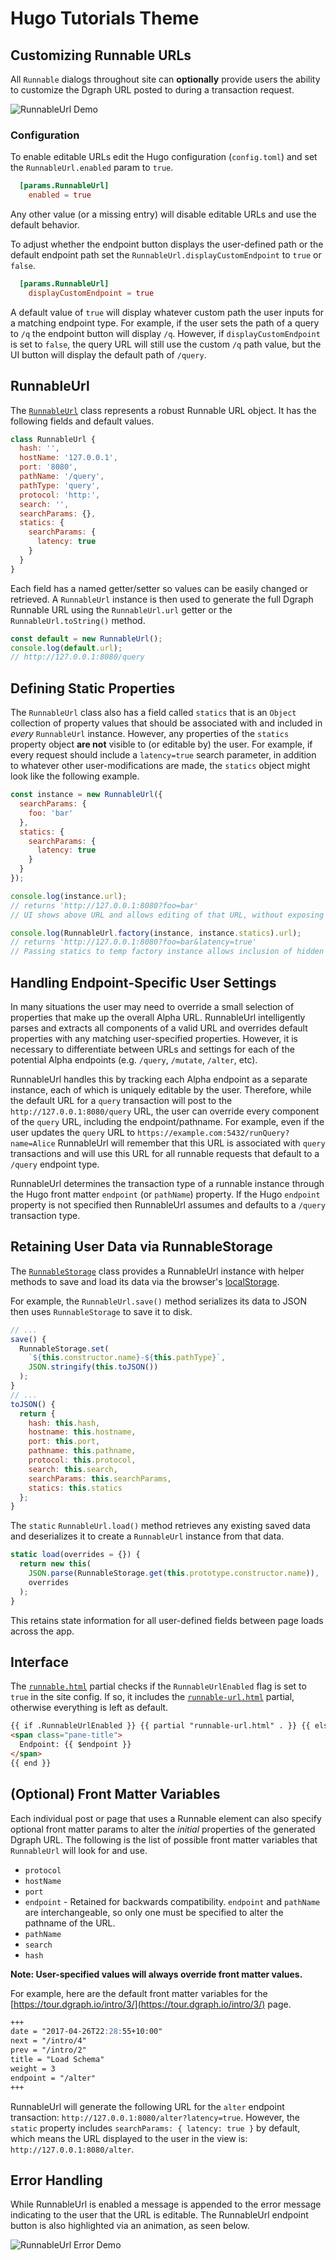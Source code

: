 # Hugo Tutorials Theme

## Customizing Runnable URLs

All `Runnable` dialogs throughout site can **optionally** provide users the ability to customize the Dgraph URL posted to during a transaction request.

![RunnableUrl Demo](./static/images/runnable-url-demo.gif)

### Configuration

To enable editable URLs edit the Hugo configuration (`config.toml`) and set the `RunnableUrl.enabled` param to `true`.

```toml
  [params.RunnableUrl]
    enabled = true
```

Any other value (or a missing entry) will disable editable URLs and use the default behavior.

To adjust whether the endpoint button displays the user-defined path or the default endpoint path set the `RunnableUrl.displayCustomEndpoint` to `true` or `false`.

```toml
  [params.RunnableUrl]
    displayCustomEndpoint = true
```

A default value of `true` will display whatever custom path the user inputs for a matching endpoint type.  For example, if the user sets the path of a query to `/q` the endpoint button will display `/q`.  However, if `displayCustomEndpoint` is set to `false`, the query URL will still use the custom `/q` path value, but the UI button will display the default path of `/query`.

## RunnableUrl

The [`RunnableUrl`](./static/js/runnable-url/index.js) class represents a robust Runnable URL object. It has the following fields and default values.

```js
class RunnableUrl {
  hash: '',
  hostName: '127.0.0.1',
  port: '8080',
  pathName: '/query',
  pathType: 'query',
  protocol: 'http:',
  search: '',
  searchParams: {},
  statics: {
    searchParams: {
      latency: true
    }
  }
}
```

Each field has a named getter/setter so values can be easily changed or retrieved. A `RunnableUrl` instance is then used to generate the full Dgraph Runnable URL using the `RunnableUrl.url` getter or the `RunnableUrl.toString()` method.

```js
const default = new RunnableUrl();
console.log(default.url);
// http://127.0.0.1:8080/query
```

## Defining Static Properties

The `RunnableUrl` class also has a field called `statics` that is an `Object` collection of property values that should be associated with and included in _every_ `RunnableUrl` instance. However, any properties of the `statics` property object **are not** visible to (or editable by) the user. For example, if every request should include a `latency=true` search parameter, in addition to whatever other user-modifications are made, the `statics` object might look like the following example.

```js
const instance = new RunnableUrl({
  searchParams: {
    foo: 'bar'
  },
  statics: {
    searchParams: {
      latency: true
    }
  }
});

console.log(instance.url);
// returns 'http://127.0.0.1:8080?foo=bar'
// UI shows above URL and allows editing of that URL, without exposing statics.

console.log(RunnableUrl.factory(instance, instance.statics).url);
// returns 'http://127.0.0.1:8080?foo=bar&latency=true'
// Passing statics to temp factory instance allows inclusion of hidden static properties.
```

## Handling Endpoint-Specific User Settings

In many situations the user may need to override a small selection of properties that make up the overall Alpha URL. RunnableUrl intelligently parses and extracts all components of a valid URL and overrides default properties with any matching user-specified properties. However, it is necessary to differentiate between URLs and settings for each of the potential Alpha endpoints (e.g. `/query`, `/mutate`, `/alter`, etc).

RunnableUrl handles this by tracking each Alpha endpoint as a separate instance, each of which is uniquely editable by the user. Therefore, while the default URL for a `query` transaction will post to the `http://127.0.0.1:8080/query` URL, the user can override every component of the `query` URL, including the endpoint/pathname. For example, even if the user updates the `query` URL to `https://example.com:5432/runQuery?name=Alice` RunnableUrl will remember that this URL is associated with `query` transactions and will use this URL for all runnable requests that default to a `/query` endpoint type.

RunnableUrl determines the transaction type of a runnable instance through the Hugo front matter `endpoint` (or `pathName`) property. If the Hugo `endpoint` property is not specified then RunnableUrl assumes and defaults to a `/query` transaction type.

## Retaining User Data via RunnableStorage

The [`RunnableStorage`](./static/js/runnable-url/storage.js) class provides a RunnableUrl instance with helper methods to save and load its data via the browser's [localStorage](https://developer.mozilla.org/en-US/docs/Web/API/Window/localStorage).

For example, the `RunnableUrl.save()` method serializes its data to JSON then uses `RunnableStorage` to save it to disk.

```js
// ...
save() {
  RunnableStorage.set(
    `${this.constructor.name}-${this.pathType}`,
    JSON.stringify(this.toJSON())
  );
}
// ...
toJSON() {
  return {
    hash: this.hash,
    hostname: this.hostname,
    port: this.port,
    pathname: this.pathname,
    protocol: this.protocol,
    search: this.search,
    searchParams: this.searchParams,
    statics: this.statics
  };
}
```

The `static` `RunnableUrl.load()` method retrieves any existing saved data and deserializes it to create a `RunnableUrl` instance from that data.

```js
static load(overrides = {}) {
  return new this(
    JSON.parse(RunnableStorage.get(this.prototype.constructor.name)),
    overrides
  );
}
```

This retains state information for all user-defined fields between page loads across the app.

## Interface

The [`runnable.html`](./layouts/partials/runnable.html) partial checks if the `RunnableUrlEnabled` flag is set to `true` in the site config. If so, it includes the [`runnable-url.html`](./layouts/partials/runnable-url.html) partial, otherwise everything is left as default.

```html
{{ if .RunnableUrlEnabled }} {{ partial "runnable-url.html" . }} {{ else }}
<span class="pane-title">
  Endpoint: {{ $endpoint }}
</span>
{{ end }}
```

## (Optional) Front Matter Variables

Each individual post or page that uses a Runnable element can also specify optional front matter params to alter the _initial_ properties of the generated Dgraph URL. The following is the list of possible front matter variables that `RunnableUrl` will look for and use.

- `protocol`
- `hostName`
- `port`
- `endpoint` - Retained for backwards compatibility. `endpoint` and `pathName` are interchangeable, so only one must be specified to alter the pathname of the URL.
- `pathName`
- `search`
- `hash`

**Note: User-specified values will always override front matter values.**

For example, here are the default front matter variables for the [https://tour.dgraph.io/intro/3/](https://tour.dgraph.io/intro/3/) page.

```md
+++
date = "2017-04-26T22:28:55+10:00"
next = "/intro/4"
prev = "/intro/2"
title = "Load Schema"
weight = 3
endpoint = "/alter"
+++
```

RunnableUrl will generate the following URL for the `alter` endpoint transaction: `http://127.0.0.1:8080/alter?latency=true`. However, the `static` property includes `searchParams: { latency: true }` by default, which means the URL displayed to the user in the view is: `http://127.0.0.1:8080/alter`.

## Error Handling

While RunnableUrl is enabled a message is appended to the error message indicating to the user that the URL is editable.  The RunnableUrl endpoint button is also highlighted via an animation, as seen below.

![RunnableUrl Error Demo](./static/images/runnable-url-error-demo.gif)